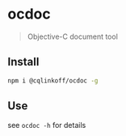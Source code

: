 # ocdoc

> Objective-C document tool

## Install

```bash
npm i @cqlinkoff/ocdoc -g
```

## Use

see `ocdoc -h` for details
